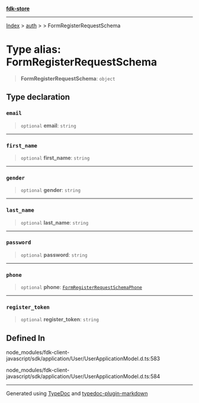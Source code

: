 [**fdk-store**](../../../README.md)
***

[Index](../../../API.md) > [auth](../../README.md) > [<internal>](../README.md) > FormRegisterRequestSchema

# Type alias: FormRegisterRequestSchema

> **FormRegisterRequestSchema**: `object`

## Type declaration

### `email`

> `optional` **email**: `string`

***

### `first_name`

> `optional` **first\_name**: `string`

***

### `gender`

> `optional` **gender**: `string`

***

### `last_name`

> `optional` **last\_name**: `string`

***

### `password`

> `optional` **password**: `string`

***

### `phone`

> `optional` **phone**: [`FormRegisterRequestSchemaPhone`](type-alias.FormRegisterRequestSchemaPhone.md)

***

### `register_token`

> `optional` **register\_token**: `string`

## Defined In

node\_modules/fdk-client-javascript/sdk/application/User/UserApplicationModel.d.ts:583

node\_modules/fdk-client-javascript/sdk/application/User/UserApplicationModel.d.ts:584

***
Generated using [TypeDoc](https://typedoc.org/) and [typedoc-plugin-markdown](https://www.npmjs.com/package/typedoc-plugin-markdown)
